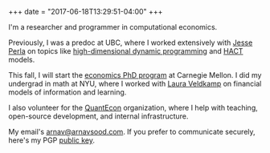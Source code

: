 +++
date = "2017-06-18T13:29:51-04:00"
+++

I'm a researcher and programmer in computational economics. 

Previously, I was a predoc at UBC, where I worked extensively with [Jesse Perla](https://www.jesseperla.com/) on topics like [high-dimensional dynamic programming](https://www.jesseperla.com/publication/symmetry-dynamic-programming/) and [HACT](https://github.com/jlperla/PerlaTonettiWaugh.jl) models.

This fall, I will start the [economics PhD program](https://www.cmu.edu/tepper/programs/phd/program/economics/index.html) at Carnegie Mellon. I did my undergrad in math at NYU, where I worked with [Laura Veldkamp](https://www0.gsb.columbia.edu/faculty/lveldkamp/) on financial models of information and learning. 

I also volunteer for the [QuantEcon](https://quantecon.org/) organization, where I help with teaching, open-source development, and internal infrastructure.

My email's [arnav@arnavsood.com](mailto:arnav@arnavsood.com). If you prefer to communicate securely, here's my PGP [public key](https://gist.github.com/arnavs/53414fd9d4f9c27f6a9bdfdeb906a751).

